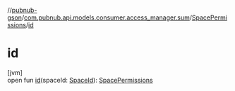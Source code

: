 //[pubnub-gson](../../../index.md)/[com.pubnub.api.models.consumer.access_manager.sum](../index.md)/[SpacePermissions](index.md)/[id](id.md)

# id

[jvm]\
open fun [id](id.md)(spaceId: [SpaceId](../../com.pubnub.api/-space-id/index.md)): [SpacePermissions](index.md)

